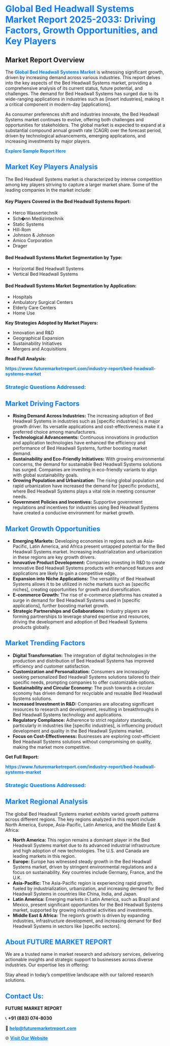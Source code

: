 <h1 style="color: #007BFF;">Global Bed Headwall Systems Market Report 2025-2033: Driving Factors, Growth Opportunities, and Key Players</h1>

<section id="overview">
<h2>Market Report Overview</h2>
<p>The <a href="https://www.futuremarketreport.com/industry-report/bed-headwall-systems-market" style="color: #007BFF; text-decoration: none;"><strong>Global Bed Headwall Systems Market</strong></a> is witnessing significant growth, driven by increasing demand across various industries. This report delves into the key aspects of the Bed Headwall Systems market, providing a comprehensive analysis of its current status, future potential, and challenges. The demand for Bed Headwall Systems has surged due to its wide-ranging applications in industries such as [insert industries], making it a critical component in modern-day [applications].</p>
<p>As consumer preferences shift and industries innovate, the Bed Headwall Systems market continues to evolve, offering both challenges and opportunities for stakeholders. The global market is expected to expand at a substantial compound annual growth rate (CAGR) over the forecast period, driven by technological advancements, emerging applications, and increasing investments by major players.</p>
</section>

<section id="overview">
<p><a href="https://www.futuremarketreport.com/request-sample/reportId=79094" style="color: #007BFF; text-decoration: none;"><strong>Explore Sample Report Here</strong></a></p>
</section>

<section id="key-players">
<h2 style="color: #007BFF;">Market Key Players Analysis</h2>
<p>The Bed Headwall Systems market is characterized by intense competition among key players striving to capture a larger market share. Some of the leading companies in the market include:</p>
<h4>Key Players Covered in the Bed Headwall Systems Report:</h4>
<ul><li>Herco Wassertechnik</li><li>Sch�nn Medizintechnik</li><li>Static Systems</li><li>Hill-Rom</li><li>Johnson &amp; Johnson</li><li>Amico Corporation</li><li>Drager</li></ul>
<h4>Bed Headwall Systems Market Segmentation by Type:</h4>
<ul><li>Horizontal Bed Headwall Systems</li><li>Vertical Bed Headwall Systems</li></ul>

<h4>Bed Headwall Systems Market Segmentation by Application:</h4>
<ul><li>Hospitals</li><li>Ambulatory Surgical Centers</li><li>Elderly Care Centers</li><li>Home Use</li></ul>
<p><strong>Key Strategies Adopted by Market Players:</strong></p>
<ul>
<li>Innovation and R&D</li>
<li>Geographical Expansion</li>
<li>Sustainability Initiatives</li>
<li>Mergers and Acquisitions</li>
</ul>
</section>

<section>
<p><strong>Read Full Analysis: </strong></p><a href="https://www.futuremarketreport.com/industry-report/bed-headwall-systems-market" style="color: #007BFF; text-decoration: none;"><strong>https://www.futuremarketreport.com/industry-report/bed-headwall-systems-market</strong></a>
<h3 style="color: #007BFF;">Strategic Questions Addressed:</h3>
</section>

<section id="driving-factors">
<h2 style="color: #007BFF;">Market Driving Factors</h2>
<ul>
<li><strong>Rising Demand Across Industries:</strong> The increasing adoption of Bed Headwall Systems in industries such as [specific industries] is a major growth driver. Its versatile applications and cost-effectiveness make it a preferred choice among manufacturers.</li>
<li><strong>Technological Advancements:</strong> Continuous innovations in production and application technologies have enhanced the efficiency and performance of Bed Headwall Systems, further boosting market demand.</li>
<li><strong>Sustainability and Eco-Friendly Initiatives:</strong> With growing environmental concerns, the demand for sustainable Bed Headwall Systems solutions has surged. Companies are investing in eco-friendly variants to align with global sustainability goals.</li>
<li><strong>Growing Population and Urbanization:</strong> The rising global population and rapid urbanization have increased the demand for [specific products], where Bed Headwall Systems plays a vital role in meeting consumer needs.</li>
<li><strong>Government Policies and Incentives:</strong> Supportive government regulations and incentives for industries using Bed Headwall Systems have created a conducive environment for market growth.</li>
</ul>
</section>

<section id="growth-opportunities">
<h2 style="color: #007BFF;">Market Growth Opportunities</h2>
<ul>
<li><strong>Emerging Markets:</strong> Developing economies in regions such as Asia-Pacific, Latin America, and Africa present untapped potential for the Bed Headwall Systems market. Increasing industrialization and urbanization in these regions are key growth drivers.</li>
<li><strong>Innovative Product Development:</strong> Companies investing in R&D to create innovative Bed Headwall Systems products with enhanced features and applications are likely to gain a competitive edge.</li>
<li><strong>Expansion into Niche Applications:</strong> The versatility of Bed Headwall Systems allows it to be utilized in niche markets such as [specific niches], creating opportunities for growth and diversification.</li>
<li><strong>E-commerce Growth:</strong> The rise of e-commerce platforms has created a surge in demand for Bed Headwall Systems used in [specific applications], further boosting market growth.</li>
<li><strong>Strategic Partnerships and Collaborations:</strong> Industry players are forming partnerships to leverage shared expertise and resources, driving the development and adoption of Bed Headwall Systems products globally.</li>
</ul>
</section>

<section id="trending-factors">
<h2 style="color: #007BFF;">Market Trending Factors</h2>
<ul>
<li><strong>Digital Transformation:</strong> The integration of digital technologies in the production and distribution of Bed Headwall Systems has improved efficiency and customer satisfaction.</li>
<li><strong>Customization and Personalization:</strong> Consumers are increasingly seeking personalized Bed Headwall Systems solutions tailored to their specific needs, prompting companies to offer customizable options.</li>
<li><strong>Sustainability and Circular Economy:</strong> The push towards a circular economy has driven demand for recyclable and reusable Bed Headwall Systems solutions.</li>
<li><strong>Increased Investment in R&D:</strong> Companies are allocating significant resources to research and development, resulting in breakthroughs in Bed Headwall Systems technology and applications.</li>
<li><strong>Regulatory Compliance:</strong> Adherence to strict regulatory standards, particularly in industries like [specific industries], is influencing product development and quality in the Bed Headwall Systems market.</li>
<li><strong>Focus on Cost-Effectiveness:</strong> Businesses are exploring cost-efficient Bed Headwall Systems solutions without compromising on quality, making the market more competitive.</li>
</ul>
</section>

<section>
<p><strong>Get Full Report: </strong></p><a href="https://www.futuremarketreport.com/industry-report/bed-headwall-systems-market" style="color: #007BFF; text-decoration: none;"><strong>https://www.futuremarketreport.com/industry-report/bed-headwall-systems-market</strong></a>
<h3 style="color: #007BFF;">Strategic Questions Addressed:</h3>
</section>


<section id="regional-analysis">
<h2 style="color: #007BFF;">Market Regional Analysis</h2>
<p>The global Bed Headwall Systems market exhibits varied growth patterns across different regions. The key regions analyzed in this report include North America, Europe, Asia-Pacific, Latin America, and the Middle East & Africa:</p>
<ul>
<li><strong>North America:</strong> This region remains a dominant player in the Bed Headwall Systems market due to its advanced industrial infrastructure and high adoption of new technologies. The U.S. and Canada are leading markets in this region.</li>
<li><strong>Europe:</strong> Europe has witnessed steady growth in the Bed Headwall Systems market, driven by stringent environmental regulations and a focus on sustainability. Key countries include Germany, France, and the U.K.</li>
<li><strong>Asia-Pacific:</strong> The Asia-Pacific region is experiencing rapid growth, fueled by industrialization, urbanization, and increasing demand for Bed Headwall Systems in countries like China, India, and Japan.</li>
<li><strong>Latin America:</strong> Emerging markets in Latin America, such as Brazil and Mexico, present significant opportunities for the Bed Headwall Systems market, supported by growing industrial activities and investments.</li>
<li><strong>Middle East & Africa:</strong> The region’s growth is driven by expanding industries, infrastructure development, and increasing demand for Bed Headwall Systems in sectors like [specific sectors].</li>
</ul>
</section>

<footer>
<h2 style="color: #007BFF;">About FUTURE MARKET REPORT</h2>
<p>We are a trusted name in market research and advisory services, delivering actionable insights and strategic support to businesses across diverse industries. Our expertise lies in offering:</p>

<p>Stay ahead in today’s competitive landscape with our tailored research solutions.</p>

<h2 style="color: #007BFF;">Contact Us:</h2>
<p><strong>FUTURE MARKET REPORT</strong></p>
<p>📞 <strong>+91 (883) 074-8030</strong></p>
<p>📧 <strong><a href="mailto:help@futuremarketreport.com" style="color: #007BFF;">help@futuremarketreport.com</a></strong></p>
<p>🌐 <strong><a href="https://www.futuremarketreport.com/" style="color: #007BFF;">Visit Our Website</a></strong></p>
</footer>